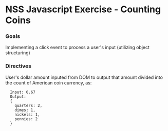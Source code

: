 # NSS Javascript Exercise - Counting Coins

### Goals
Implementing a click event to process a user's input (utilizing object structuring)

### Directives
User's dollar amount inputed from DOM to output that amount divided into the count of American coin currency, as:
```
  Input: 0.67
  Output:
  {
    quarters: 2,
    dimes: 1,
    nickels: 1,
    pennies: 2
  }
```

